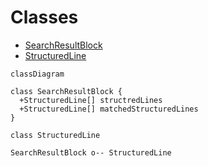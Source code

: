 # Classes

- [SearchResultBlock](./SearchResultBlock.md)
- [StructuredLine](./StructuredLine.md)

``` mermaid
classDiagram

class SearchResultBlock {
  +StructuredLine[] structredLines
  +StructuredLine[] matchedStructuredLines
}

class StructuredLine

SearchResultBlock o-- StructuredLine
```
